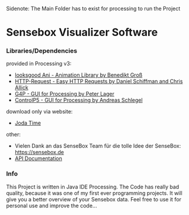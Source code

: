 Sidenote: The Main Folder has to exist for processing to run the Project
# Sensebox Visualizer Software

### Libraries/Dependencies
provided in Processing v3:
 - [looksgood Ani - Animation Library by Benedikt Groß](http://www.looksgood.de/libraries/Ani/)
 -  [HTTP-Request - Easy HTTP Requests by Daniel Schiffman and Chris Allick](https://github.com/runemadsen/HTTP-Requests-for-Processing)
 - [G4P - GUI for Processing by Peter Lager](http://www.lagers.org.uk/g4p)
 - [ControlP5 - GUI for Processing by Andreas Schlegel](http://www.sojamo.de/libraries/controlP5)
 
download only via website:
 - [Joda Time](https://www.joda.org/joda-time)

other:
 - Vielen Dank an das SenseBox Team für die tolle Idee der SenseBox: https://sensebox.de
 - [API Documentation](https://docs.opensensemap.org/#api-Boxes-getBox)

### Info
This Project is written in Java IDE Processing. The Code has really bad quality, because it was one of my first ever programming projects. It will give you a better overview of your Sensebox data. Feel free to use it for personal use and improve the code...
